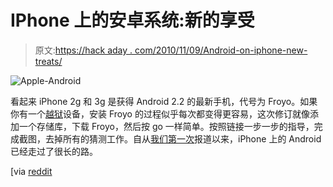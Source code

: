 # IPhone 上的安卓系统:新的享受

> 原文:[https://hack aday . com/2010/11/09/Android-on-iphone-new-treats/](https://hackaday.com/2010/11/09/android-on-iphone-new-treats/)

![](../Images/a9d78dd038432cf51033e248e5a1f3ae.png "Apple-Android")

看起来 iPhone 2g 和 3g 是获得 Android 2.2 的最新手机，代号为 Froyo。如果你有一个[越狱](http://hackaday.com/2010/08/02/jailbreak-your-apple-products/)设备，安装 Froyo 的过程似乎每次都变得更容易，这次修订就像添加一个存储库，下载 Froyo，然后按 go 一样简单。按照链接一步一步的指导，完成截图，去掉所有的猜测工作。自从[我们第一次](http://hackaday.com/2010/04/22/android-on-the-iphone/)报道以来，iPhone 上的 Android 已经走过了很长的路。

[via [reddit](http://www.reddit.com/r/Android/comments/e3fkf/guide_to_install_android_221_froyo_on_iphone_2g/)